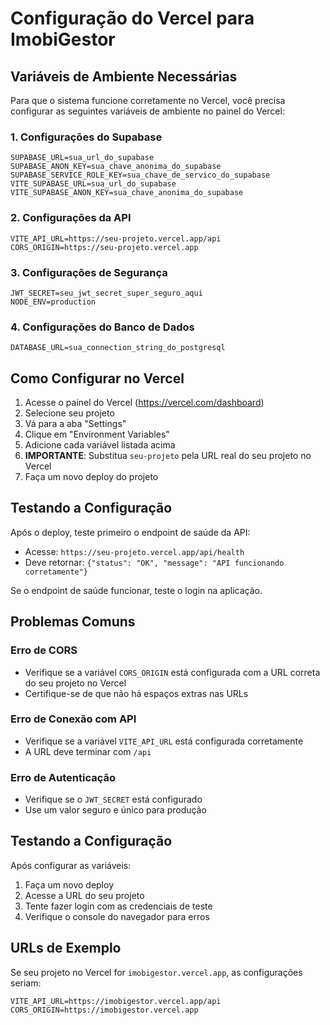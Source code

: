# Configuração do Vercel para ImobiGestor

## Variáveis de Ambiente Necessárias

Para que o sistema funcione corretamente no Vercel, você precisa configurar as seguintes variáveis de ambiente no painel do Vercel:

### 1. Configurações do Supabase
```
SUPABASE_URL=sua_url_do_supabase
SUPABASE_ANON_KEY=sua_chave_anonima_do_supabase
SUPABASE_SERVICE_ROLE_KEY=sua_chave_de_servico_do_supabase
VITE_SUPABASE_URL=sua_url_do_supabase
VITE_SUPABASE_ANON_KEY=sua_chave_anonima_do_supabase
```

### 2. Configurações da API
```
VITE_API_URL=https://seu-projeto.vercel.app/api
CORS_ORIGIN=https://seu-projeto.vercel.app
```

### 3. Configurações de Segurança
```
JWT_SECRET=seu_jwt_secret_super_seguro_aqui
NODE_ENV=production
```

### 4. Configurações do Banco de Dados
```
DATABASE_URL=sua_connection_string_do_postgresql
```

## Como Configurar no Vercel

1. Acesse o painel do Vercel (https://vercel.com/dashboard)
2. Selecione seu projeto
3. Vá para a aba "Settings"
4. Clique em "Environment Variables"
5. Adicione cada variável listada acima
6. **IMPORTANTE**: Substitua `seu-projeto` pela URL real do seu projeto no Vercel
7. Faça um novo deploy do projeto

## Testando a Configuração

Após o deploy, teste primeiro o endpoint de saúde da API:
- Acesse: `https://seu-projeto.vercel.app/api/health`
- Deve retornar: `{"status": "OK", "message": "API funcionando corretamente"}`

Se o endpoint de saúde funcionar, teste o login na aplicação.

## Problemas Comuns

### Erro de CORS
- Verifique se a variável `CORS_ORIGIN` está configurada com a URL correta do seu projeto no Vercel
- Certifique-se de que não há espaços extras nas URLs

### Erro de Conexão com API
- Verifique se a variável `VITE_API_URL` está configurada corretamente
- A URL deve terminar com `/api`

### Erro de Autenticação
- Verifique se o `JWT_SECRET` está configurado
- Use um valor seguro e único para produção

## Testando a Configuração

Após configurar as variáveis:
1. Faça um novo deploy
2. Acesse a URL do seu projeto
3. Tente fazer login com as credenciais de teste
4. Verifique o console do navegador para erros

## URLs de Exemplo

Se seu projeto no Vercel for `imobigestor.vercel.app`, as configurações seriam:
```
VITE_API_URL=https://imobigestor.vercel.app/api
CORS_ORIGIN=https://imobigestor.vercel.app
```